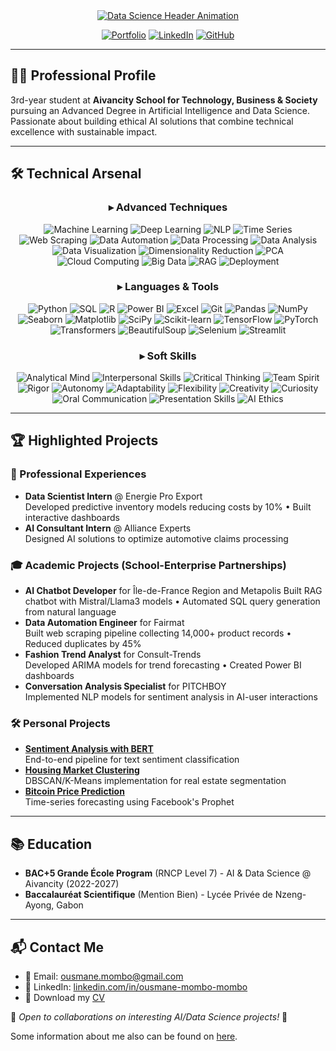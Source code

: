 <div align="center">
  
<!-- Animation premium avec effets avancés -->

<a href="https://ousmanemombomombo.github.io">
  <img src="https://readme-typing-svg.demolab.com?font=Fira+Code&weight=700&size=28&duration=2800&pause=1200&color=1E40AF&background=45FF8B00&center=true&vCenter=true&width=650&height=110&lines=%F0%9F%91%8B+Hello+World;%F0%9F%9A%80+I%27m+Ousmane+MOMBO+MOMBO;%F0%9F%92%BB+Transforming+Data+Into+Decisions;%F0%9F%93%8A+Architecting+Intelligent+Systems;%F0%9F%A4%96+Pushing+AI+Ethics+Forward;%F0%9F%93%88+Data+To+Strategic+Insights;%E2%9A%99%EF%B8%8F+Where+Algorithms+Meet+Business+Value;%F0%9F%8E%AF+Solving+Complex+AI+Problems" alt="Data Science Header Animation" />
</a>


</div>

<div align="center">

[![Portfolio](https://img.shields.io/badge/🌐_Portfolio-ousmanemombomombo.github.io-1E40AF?style=for-the-badge)](https://ousmanemombomombo.github.io)
[![LinkedIn](https://img.shields.io/badge/🔗_LinkedIn-Connect-1E40AF?style=for-the-badge)](https://www.linkedin.com/in/ousmane-mombo-mombo/)
[![GitHub](https://img.shields.io/badge/💻_GitHub-181717?style=for-the-badge&logo=github)](https://github.com/OusmaneMomboMombo)

</div>

---

## 👨‍💻 Professional Profile
3rd-year student at **Aivancity School for Technology, Business & Society** pursuing an Advanced Degree in Artificial Intelligence and Data Science. Passionate about building ethical AI solutions that combine technical excellence with sustainable impact.


---

## 🛠 Technical Arsenal

<div align="center">

### ▸ Advanced Techniques
![Machine Learning](https://img.shields.io/badge/Machine_Learning-FF6F00)
![Deep Learning](https://img.shields.io/badge/Deep_Learning-EE4C2C)
![NLP](https://img.shields.io/badge/NLP-8A2BE2)
![Time Series](https://img.shields.io/badge/Time_Series-4169E1)
![Web Scraping](https://img.shields.io/badge/Web_Scraping-2E8B57)
![Data Automation](https://img.shields.io/badge/Data_Automation-228B22)
![Data Processing](https://img.shields.io/badge/Data_Processing-483D8B)
![Data Analysis](https://img.shields.io/badge/Data_Analysis-FF6F00)
![Data Visualization](https://img.shields.io/badge/Data_Visualization-1E90FF)
![Dimensionality Reduction](https://img.shields.io/badge/Dimensionality_Reduction-9370DB)
![PCA](https://img.shields.io/badge/PCA-1E90FF)
![Cloud Computing](https://img.shields.io/badge/Cloud_Computing-228B22)
![Big Data](https://img.shields.io/badge/Big_Data-483D8B)
![RAG](https://img.shields.io/badge/RAG_Architecture-9370DB)
![Deployment](https://img.shields.io/badge/Deployment-FF6F00)

### ▸ Languages & Tools
![Python](https://img.shields.io/badge/Python-3776AB?logo=python&logoColor=white)
![SQL](https://img.shields.io/badge/SQL-4479A1?logo=postgresql&logoColor=white)
![R](https://img.shields.io/badge/R-276DC3?logo=r&logoColor=white)
![Power BI](https://img.shields.io/badge/Power_BI-F2C811?logo=powerbi&logoColor=black)
![Excel](https://img.shields.io/badge/Excel-217346?logo=microsoftexcel&logoColor=white)
![Git](https://img.shields.io/badge/Git-F05032?logo=git&logoColor=white)
![Pandas](https://img.shields.io/badge/Pandas-150458?logo=pandas&logoColor=white)
![NumPy](https://img.shields.io/badge/NumPy-013243?logo=numpy&logoColor=white)
![Seaborn](https://img.shields.io/badge/Seaborn-5C8DBC?logo=python&logoColor=white)
![Matplotlib](https://img.shields.io/badge/Matplotlib-11557C?logo=python&logoColor=white)
![SciPy](https://img.shields.io/badge/SciPy-8CAAE6?logo=scipy&logoColor=white)
![Scikit-learn](https://img.shields.io/badge/Scikit_learn-F7931E?logo=scikit-learn&logoColor=white)
![TensorFlow](https://img.shields.io/badge/TensorFlow-FF6F00?logo=tensorflow&logoColor=white)
![PyTorch](https://img.shields.io/badge/PyTorch-EE4C2C?logo=pytorch&logoColor=white)
![Transformers](https://img.shields.io/badge/Transformers-FFA500?logo=huggingface&logoColor=white)
![BeautifulSoup](https://img.shields.io/badge/BeautifulSoup-228B22?logo=python&logoColor=white)
![Selenium](https://img.shields.io/badge/Selenium-43B02A?logo=selenium&logoColor=white)
![Streamlit](https://img.shields.io/badge/Streamlit-FF4B4B?logo=streamlit&logoColor=white)

### ▸ Soft Skills
![Analytical Mind](https://img.shields.io/badge/Analytical_Mind-1E90FF)
![Interpersonal Skills](https://img.shields.io/badge/Interpersonal_Skills-32CD32)
![Critical Thinking](https://img.shields.io/badge/Critical_Thinking-483D8B)
![Team Spirit](https://img.shields.io/badge/Team_Spirit-32CD32)
![Rigor](https://img.shields.io/badge/Rigor-4169E1)
![Autonomy](https://img.shields.io/badge/Autonomy-9370DB)
![Adaptability](https://img.shields.io/badge/Adaptability-FF8C00)
![Flexibility](https://img.shields.io/badge/Flexibility-FF8C00)
![Creativity](https://img.shields.io/badge/Creativity-8A2BE2)
![Curiosity](https://img.shields.io/badge/Curiosity-8A2BE2)
![Oral Communication](https://img.shields.io/badge/Oral_Communication-FF8C00)
![Presentation Skills](https://img.shields.io/badge/Presentation_Skills-FF8C00)
![AI Ethics](https://img.shields.io/badge/AI_Ethics-483D8B)

</div>

---

## 🏆 Highlighted Projects

### 💼 Professional Experiences
- **Data Scientist Intern** @ Energie Pro Export  
  Developed predictive inventory models reducing costs by 10% • Built interactive dashboards
- **AI Consultant Intern** @ Alliance Experts  
  Designed AI solutions to optimize automotive claims processing

### 🎓 Academic Projects (School-Enterprise Partnerships)
- **AI Chatbot Developer** for Île-de-France Region and Metapolis
  Built RAG chatbot with Mistral/Llama3 models • Automated SQL query generation from natural language
- **Data Automation Engineer** for Fairmat  
  Built web scraping pipeline collecting 14,000+ product records • Reduced duplicates by 45%
- **Fashion Trend Analyst** for Consult-Trends  
  Developed ARIMA models for trend forecasting • Created Power BI dashboards
- **Conversation Analysis Specialist** for PITCHBOY  
  Implemented NLP models for sentiment analysis in AI-user interactions

### 🛠️ Personal Projects
- **[Sentiment Analysis with BERT](https://github.com/OusmaneMomboMombo/sentiment-analysis-bert)**  
  End-to-end pipeline for text sentiment classification
- **[Housing Market Clustering](https://github.com/OusmaneMomboMombo/housing-cluster-analysis)**  
  DBSCAN/K-Means implementation for real estate segmentation
- **[Bitcoin Price Prediction](https://github.com/OusmaneMomboMombo/prophet-bitcoin-analysis)**  
  Time-series forecasting using Facebook's Prophet

---

## 📚 Education
- **BAC+5 Grande École Program** (RNCP Level 7) - AI & Data Science @ Aivancity (2022-2027)
- **Baccalauréat Scientifique** (Mention Bien) - Lycée Privée de Nzeng-Ayong, Gabon

---

## 📬 Contact Me
- 📧 Email: ousmane.mombo@gmail.com
- 💼 LinkedIn: [linkedin.com/in/ousmane-mombo-mombo](https://www.linkedin.com/in/ousmane-mombo-mombo/)
- 📁 Download my [CV](CV_Alternance_Ousmane_MOMBO_MOMBO_Data_Scientist_v2.0.pdf)

🌟 *Open to collaborations on interesting AI/Data Science projects!* 🌟

Some information about me also can be found on [here](https://ousmanemombomombo.github.io/).
